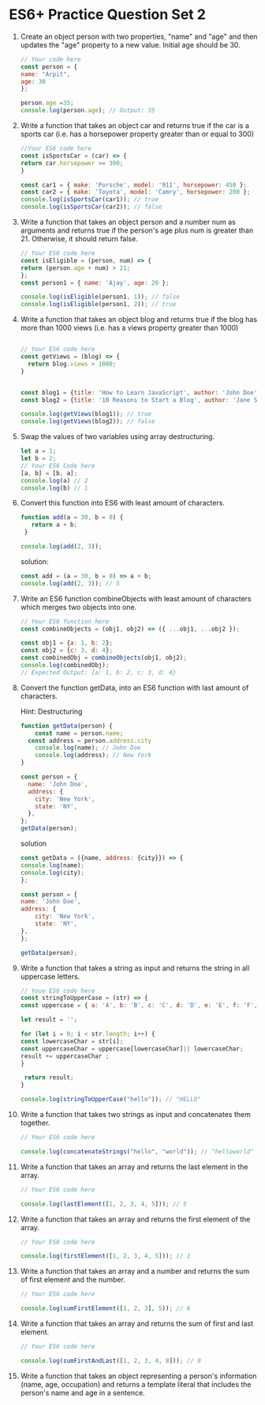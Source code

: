 # ES6+ Practice Question Set 2

1. Create an object person with two properties, "name" and "age" and then updates the "age" property to a new value. Initial age should be 30.

    ```jsx
    // Your code here
    const person = {
    name: "Arpit",
    age: 30
    };

    person.age =35;
    console.log(person.age); // Output: 35
    ```

2. Write a function that takes an object car and returns true if the car is a sports car (i.e. has a horsepower property greater than or equal to 300)

    ```jsx
    //Your ES6 code here
    const isSportsCar = (car) => {
    return car.horsepower >= 300;
    }
    
    const car1 = { make: 'Porsche', model: '911', horsepower: 450 };
    const car2 = { make: 'Toyota', model: 'Camry', horsepower: 200 };
    console.log(isSportsCar(car1)); // true
    console.log(isSportsCar(car2)); // false
    ```

3. Write a function that takes an object person and a number num as arguments and returns true if the person's age plus num is greater than 21. Otherwise, it should return false.

    ```jsx
    // Your ES6 code here
    const isEligible = (person, num) => {
    return (person.age + num) > 21;
    };
    const person1 = { name: 'Ajay', age: 20 };

    console.log(isEligible(person1, 1)); // false
    console.log(isEligible(person1, 2)); // true
    ```

4. Write a function that takes an object blog and returns true if the blog has more than 1000 views (i.e. has a views property greater than 1000)

    ```jsx
    
    // Your ES6 code here
    const getViews = (blog) => {
      return blog.views > 1000;
    }

    
    const blog1 = {title: 'How to Learn JavaScript', author: 'John Doe', views: 1430};
    const blog2 = {title: '10 Reasons to Start a Blog', author: 'Jane Smith', views: 500};

    console.log(getViews(blog1)); // true
    console.log(getViews(blog2)); // false
    ```

5. Swap the values of two variables using array destructuring.

    ```jsx
    let a = 1;
    let b = 2;
    // Your ES6 Code here
    [a, b] = [b, a];
    console.log(a) // 2
    console.log(b) // 1
    ```

6. Convert this function into ES6 with least amount of characters.

    ```jsx
    function add(a = 30, b = 0) {
       return a + b;
     }
    
    console.log(add(2, 3));
    ```

    solution:

    ```jsx
    const add = (a = 30, b = 0) => a + b;
    console.log(add(2, 3)); // 5
    ```


7. Write an ES6 function combineObjects with least amount of characters which merges two objects into one.

    ```jsx
    // Your ES6 function here
    const combineObjects = (obj1, obj2) => ({ ...obj1, ...obj2 });
    
    const obj1 = {a: 1, b: 2};
    const obj2 = {c: 3, d: 4};
    const combinedObj = combineObjects(obj1, obj2);
    console.log(combinedObj);
    // Expected Output: {a: 1, b: 2, c: 3, d: 4}
    ```

8. Convert the function getData, into an ES6 function with last amount of characters.

    Hint: Destructuring

    ```jsx
    function getData(person) {
        const name = person.name;
      const address = person.address.city
        console.log(name); // John Doe
        console.log(address); // New York
    }
    
    const person = {
      name: 'John Doe',
      address: {
        city: 'New York',
        state: 'NY',
      },
    };
    getData(person);
    ```
    solution 

    ```jsx
    const getData = ({name, address: {city}}) => {
    console.log(name);
    console.log(city);
    };

    const person = {
    name: 'John Doe',
    address: {
        city: 'New York',
        state: 'NY',
    },
    };

    getData(person);
    ```

9. Write a function that takes a string as input and returns the string in all uppercase letters.

    ```jsx
    // Youe ES6 code here
    const stringToUpperCase = (str) => {
    const uppercase = { a: 'A', b: 'B', c: 'C', d: 'D', e: 'E', f: 'F', g: 'G', h: 'H', i: 'I', j: 'J', k: 'K', l: 'L', m: 'M', n: 'N', o: 'O', p: 'P', q: 'Q', r: 'R', s: 'S', t: 'T', u: 'U', v: 'V', w: 'W', x: 'X', y: 'Y', z: 'Z' };

    let result = '';

    for (let i = 0; i < str.length; i++) {
    const lowercaseChar = str[i];
    const uppercaseChar = uppercase[lowercaseChar]|| lowercaseChar;
    result += uppercaseChar ;
    }

     return result;
    }

    console.log(stringToUpperCase("hello")); // "HELLO"
    ```

10. Write a function that takes two strings as input and concatenates them together.

    ```jsx
    // Your ES6 code here
    
    console.log(concatenateStrings("hello", "world")); // "helloworld"
    ```

11. Write a function that takes an array and returns the last element in the array.

    ```jsx
    // Your ES6 code here
    
    console.log(lastElement([1, 2, 3, 4, 5])); // 5
    ```

12. Write a function that takes an array and returns the first element of the array.

    ```jsx
    // Your ES6 code here
    
    console.log(firstElement([1, 2, 3, 4, 5])); // 1
    ```

13. Write a function that takes an array and a number and returns the sum of first element and the number.

    ```jsx
    // Your ES6 code here
    
    console.log(sumFirstElement([1, 2, 3], 5)); // 6
    ```

14. Write a function that takes an array and returns the sum of first and last element.

    ```jsx
    // Your ES6 code here
    
    console.log(sumFirstAndLast([1, 2, 3, 4, 8])); // 9
    ```

15. Write a function that takes an object representing a person's information (name, age, occupation) and returns a template literal that includes the person's name and age in a sentence.
